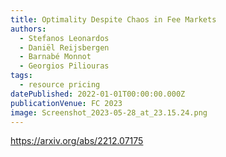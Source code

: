 ```yaml
---
title: Optimality Despite Chaos in Fee Markets
authors:
  - Stefanos Leonardos
  - Daniël Reijsbergen
  - Barnabé Monnot
  - Georgios Piliouras
tags:
  - resource pricing
datePublished: 2022-01-01T00:00:00.000Z
publicationVenue: FC 2023
image: Screenshot_2023-05-28_at_23.15.24.png
---
```


<https://arxiv.org/abs/2212.07175>
